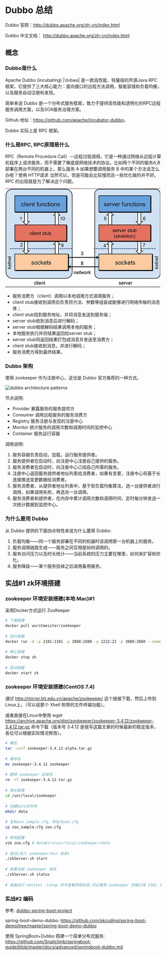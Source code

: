 # Dubbo 总结

Dubbo 官网：<http://dubbo.apache.org/zh-cn/index.html>

Dubbo 中文文档： <http://dubbo.apache.org/zh-cn/index.html>

## 概念

### Dubbo是什么

Apache Dubbo (incubating) |ˈdʌbəʊ| 是一款高性能、轻量级的开源Java RPC 框架，它提供了三大核心能力：面向接口的远程方法调用，智能容错和负载均衡，以及服务自动注册和发现。

简单来说 Dubbo 是一个分布式服务框架，致力于提供高性能和透明化的RPC远程服务调用方案，以及SOA服务治理方案。

Github 地址：<https://github.com/apache/incubator-dubbo>。

Dubbo 实际上是 RPC 框架。

### 什么是RPC, RPC原理是什么

RPC（Remote Procedure Call）—远程过程调用，它是一种通过网络从远程计算机程序上请求服务，而不需要了解底层网络技术的协议。比如两个不同的服务A,B部署在两台不同的机器上，那么服务 A 如果想要调用服务 B 中的某个方法该怎么办呢？使用 HTTP请求 当然可以，但是可能会比较慢而且一些优化做的并不好。 RPC 的出现就是为了解决这个问题。

![rpc](img/rpc.jpeg)

* 服务消费方（client）调用以本地调用方式调用服务；
* client stub接收到调用后负责将方法、参数等组装成能够进行网络传输的消息体；
* client stub找到服务地址，并将消息发送到服务端；
* server stub收到消息后进行解码；
* server stub根据解码结果调用本地的服务；
* 本地服务执行并将结果返回给server stub；
* server stub将返回结果打包成消息并发送至消费方；
* client stub接收到消息，并进行解码；
* 服务消费方得到最终结果。

### Dubbo 架构

使用 zookeeper 作为注册中心，这也是 Dubbo 官方推荐的一种方式。

![dubbo architecture patterns](dubbo_architecture_patterns.jpeg)

节点说明:

* Provider 暴露服务的服务提供方
* Consumer 调用远程服务的服务消费方
* Registry 服务注册与发现的注册中心
* Monitor 统计服务的调用次数和调用时间的监控中心
* Container 服务运行容器

调用说明:

1. 服务容器负责启动，加载，运行服务提供者。
1. 服务提供者在启动时，向注册中心注册自己提供的服务。
1. 服务消费者在启动时，向注册中心订阅自己所需的服务。
1. 注册中心返回服务提供者地址列表给消费者，如果有变更，注册中心将基于长连接推送变更数据给消费者。
1. 服务消费者，从提供者地址列表中，基于软负载均衡算法，选一台提供者进行调用，如果调用失败，再选另一台调用。
1. 服务消费者和提供者，在内存中累计调用次数和调用时间，定时每分钟发送一次统计数据到监控中心。

### 为什么要用 Dubbo

从 Dubbo 提供的下面四点特性来说为什么要用 Dubbo:

1. 负载均衡——同一个服务部署在不同的机器时该调用那一台机器上的服务。
1. 服务调用链路生成——服务之间互相是如何调用的。
1. 服务访问压力以及时长统计——当前系统的压力主要在哪里，如何来扩容和优化。
1. 服务降级——某个服务挂掉之后调用备用服务。

## 实战#1 zk环境搭建

### zookeeper 环境安装搭建(本地 Mac)#1

采用Docker方式运行 ZooKeeper

```sh
# 下载镜像
docker pull wurstmeister/zookeeper

# 运行容器
docker run -d -p 2181:2181 -p 2888:2888 -p 2222:22 -p 3888:3888 --name zk wurstmeister/zookeeper

# 停止容器
docker stop zk

# 启动容器
docker start zk
```

### zookeeper 环境安装搭建(CentOS 7.4)

通过 <http://mirror.bit.edu.cn/apache/zookeeper/> 这个链接下载，然后上传到Linux上。（可以说那个 Xhell 附带的文件传输功能）。

或者直接在Linux中使用 wget <https://archive.apache.org/dist/zookeeper/zookeeper-3.4.12/zookeeper-3.4.12.tar.gz> 命令下载（版本号 3.4.12 是我写这篇文章的时候最新的稳定版本，各位可以根据实际情况修改）。

```sh
# 解压
tar -zxvf zookeeper-3.4.12-alpha.tar.gz

# 重命名
mv zookeeper-3.4.12 zookeeper

# 删除 zookeeper 安装包
rm -rf zookeeper-3.4.12.tar.gz

# 相关配置
cd /usr/local/zookeeper

# 创建data文件夹
mkdir data

# 复制zoo_sample.cfg，命名为zoo.cfg
cp zoo_sample.cfg zoo.cfg

# 修改配置
vim zoo.cfg # dataDir=/usr/local/zookeeper/data

# 启动(进入 zookeeper/bin 目录)
./zkServer.sh start

# 查看当前 zookeeper 状态
./zkServer.sh status

# 或者运行 netstat -lntup 命令查看网络状态,可以看到 zookeeper 的端口号 2181 已经被占用
```

### 实战#2 编码

参考: [dubbo-spring-boot-project](https://github.com/apache/dubbo-spring-boot-project)

spring-boot-demo-dubbo: <https://github.com/xkcoding/spring-boot-demo/tree/master/spring-boot-demo-dubbo>

使用 SpringBoot+Dubbo 搭建一个简单分布式服务: <https://github.com/Snailclimb/springboot-guide/blob/master/docs/advanced/springboot-dubbo.md>
